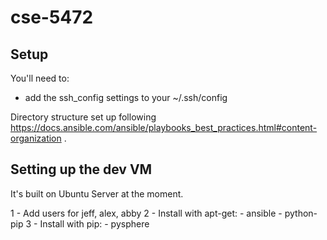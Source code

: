# cse-5472

## Setup

 You'll need to:
 - add the ssh_config settings to your ~/.ssh/config

Directory structure set up following https://docs.ansible.com/ansible/playbooks_best_practices.html#content-organization .

## Setting up the dev VM

It's built on Ubuntu Server at the moment.

1 - Add users for jeff, alex, abby
2 - Install with apt-get:
    - ansible
    - python-pip
3 - Install with pip:
    - pysphere
